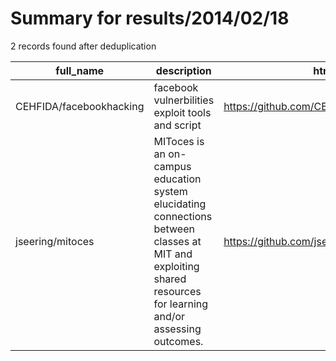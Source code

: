 
# Summary for results/2014/02/18
    
2 records found after deduplication

| full_name | description | html_url | matched_list | matched_count | pushed_at | size | stargazers_count | language | forks_count |
|-------------------------|-----------------------------------------------------------------------------------------------------------------------------------------------------------------|--------------------------------------------|----------------|-----------------|---------------------------|--------|--------------------|------------|---------------|
| CEHFIDA/facebookhacking | facebook vulnerbilities exploit tools and script | https://github.com/CEHFIDA/facebookhacking | ['exploit'] | 1 | 2014-02-18 15:16:13+00:00 | 0 | 1 | | 0 |
| jseering/mitoces | MIToces is an on-campus education system elucidating connections between classes at MIT and exploiting shared resources for learning and/or assessing outcomes. | https://github.com/jseering/mitoces | ['exploit'] | 1 | 2014-02-18 23:09:11+00:00 | 799 | 0 | Python | 0 |
